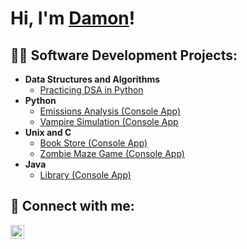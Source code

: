 <h1>Hi, I'm <a href="https://www.linkedin.com/in/damon-dinh-96921a303/">Damon</a>!</h1>

<h2>👨‍💻 Software Development Projects:</h2>

- <b>Data Structures and Algorithms</b>
  - [Practicing DSA in Python](https://github.com/damondinh/DSA-in-Python)
- <b>Python</b>
  - [Emissions Analysis (Console App)](https://github.com/damondinh/DSA-in-Python)
  - [Vampire Simulation (Console App](https://github.com/damondinh/DSA-in-Python)
- <b>Unix and C</b>
  - [Book Store (Console App)](https://github.com/damondinh/Library-Console-App)
  - [Zombie Maze Game (Console App)](https://github.com/damondinh/DSA-in-Python)
- <b>Java</b>
  - [Library (Console App)](https://github.com/damondinh/DSA-in-Python)

<h2> 🤳 Connect with me:</h2>

[<img align="left" alt="DamonDinh | LinkedIn" width="22px" src="https://cdn.jsdelivr.net/npm/simple-icons@v3/icons/linkedin.svg" />][linkedin]

[linkedin]: https://www.linkedin.com/in/damon-dinh-96921a303/

<!--
Here are some ideas to get you started:

- 🔭 I’m currently working on ...
- 🌱 I’m currently learning ...
- 👯 I’m looking to collaborate on ...
- 🤔 I’m looking for help with ...
- 💬 Ask me about ...
- 📫 How to reach me: ...
- 😄 Pronouns: ...
- ⚡ Fun fact: ...
-->
